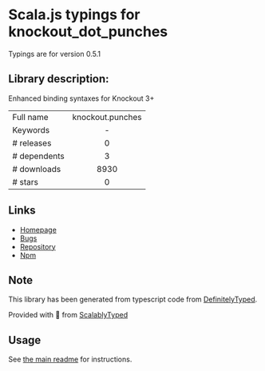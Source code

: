 
# Scala.js typings for knockout_dot_punches

Typings are for version 0.5.1

## Library description:
Enhanced binding syntaxes for Knockout 3+

|                    |                 |
| ------------------ | :-------------: |
| Full name          | knockout.punches |
| Keywords           | - |
| # releases         | 0 |
| # dependents       | 3 |
| # downloads        | 8930 |
| # stars            | 0 |

## Links
- [Homepage](https://github.com/mbest/knockout.punches)
- [Bugs](https://github.com/mbest/knockout.punches/issues)
- [Repository](https://github.com/mbest/knockout.punches)
- [Npm](https://www.npmjs.com/package/knockout.punches)
    


## Note
This library has been generated from typescript code from [DefinitelyTyped](https://definitelytyped.org).

Provided with :purple_heart: from [ScalablyTyped](https://github.com/oyvindberg/ScalablyTyped)

## Usage
See [the main readme](../../readme.md) for instructions.


